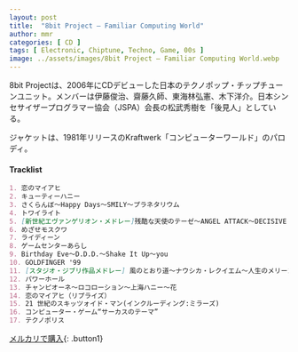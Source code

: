 ```yaml
---
layout: post
title:  "8bit Project – Familiar Computing World"
author: mmr
categories: [ CD ]
tags: [ Electronic, Chiptune, Techno, Game, 00s ]
image: ../assets/images/8bit Project – Familiar Computing World.webp
---
```


8bit Projectは、2006年にCDデビューした日本のテクノポップ・チップチューンユニット。メンバーは伊藤俊治、齋藤久師、東海林弘憲、木下洋介。日本シンセサイザープログラマー協会（JSPA）会長の松武秀樹を「後見人」としている。

ジャケットは、1981年リリースのKraftwerk「コンピューターワールド」のパロディ。

#### Tracklist
```md
1. 恋のマイアヒ
2. キューティーハニー
3. さくらんぼ～Happy Days～SMILY～プラネタリウム
4. トワイライト
5. [新世紀エヴァンゲリオン・メドレー]残酷な天使のテーゼ～ANGEL ATTACK～DECISIVE BATTLE～交響曲第九番第四楽章～FLY ME TO THE MOON～次回予告
6. めざせモスクワ
7. ライディーン
8. ゲームセンターあらし
9. Birthday Eve～D.D.D.～Shake It Up～you
10. GOLDFINGER '99
11. [スタジオ・ジブリ作品メドレー] 風のとおり道～ナウシカ・レクイエム～人生のメリーゴーランド
12. パワーホール
13. チャンピオーネ～ロコローション～上海ハニー～花
14. 恋のマイアヒ（リプライズ）
15. 21 世紀のスキッツォイド・マン(インクルーディング:ミラーズ)
16. コンピューター・ゲーム“サーカスのテーマ”
17. テクノポリス
```

[メルカリで購入](https://jp.mercari.com/item/m57084635751?afid=6142608987){: .button1}